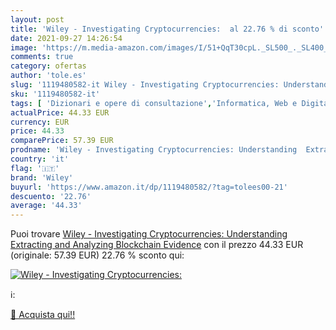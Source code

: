 ```yaml
---
layout: post
title: 'Wiley - Investigating Cryptocurrencies:  al 22.76 % di sconto'
date: 2021-09-27 14:26:54
image: 'https://m.media-amazon.com/images/I/51+QqT30cpL._SL500_._SL400_.jpg'
comments: true
category: ofertas
author: 'tole.es'
slug: '1119480582-it Wiley - Investigating Cryptocurrencies: Understanding...'
sku: '1119480582-it'
tags: [ 'Dizionari e opere di consultazione','Informatica, Web e Digital Media','Libri','Sicurezza informatica','wiley', ]
actualPrice: 44.33 EUR
currency: EUR
price: 44.33
comparePrice: 57.39 EUR
prodname: 'Wiley - Investigating Cryptocurrencies: Understanding  Extracting  and Analyzing Blockchain Evidence'
country: 'it'
flag: '🇮🇹'
brand: 'Wiley'
buyurl: 'https://www.amazon.it/dp/1119480582/?tag=tolees00-21'
descuento: '22.76'
average: '44.33'
---
```


Puoi trovare [Wiley - Investigating Cryptocurrencies: Understanding  Extracting  and Analyzing Blockchain Evidence](https://www.amazon.it/dp/1119480582/?tag=tolees00-21) con il prezzo 44.33 EUR (originale: 57.39 EUR) 22.76 % sconto qui:

[![Wiley - Investigating Cryptocurrencies: ](https://m.media-amazon.com/images/I/51+QqT30cpL._SL500_._SL400_.jpg)](https://www.amazon.it/dp/1119480582/?tag=tolees00-21)

ℹ️:


[🛒 Acquista qui!!](https://www.amazon.it/dp/1119480582/?tag=tolees00-21)
